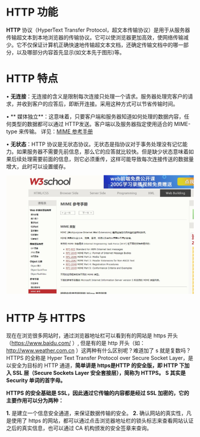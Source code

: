 # **HTTP 功能**

**HTTP** 协议（HyperText Transfer Protocol，超文本传输协议）是用于从服务器传输超文本到本地浏览器的传输协议。它可以使浏览器更加高效，使网络传输减少。它不仅保证计算机正确快速地传输超文本文档，还确定传输文档中的哪一部分，以及哪部分内容首先显示(如文本先于图形)等。

# **HTTP 特点**

•  **无连接**：无连接的含义是限制每次连接只处理一个请求。服务器处理完客户的请求，并收到客户的应答后，即断开连接。采用这种方式可以节省传输时间。

• ** 媒体独立**：这意味着，只要客户端和服务器知道如何处理的数据内容，任何类型的数据都可以通过 HTTP发送。客户端以及服务器指定使用适合的 MIME-type 来传输。 详见：[MIME 参考手册](https://www.w3school.com.cn/media/media_mimeref.asp)

•  **无状态**：HTTP 协议是无状态协议。无状态是指协议对于事务处理没有记忆能力。如果服务器不需要先前信息，那么它的应答就比较快。但是缺少状态意味着如果后续处理需要前面的信息，则它必须重传，这样可能导致每次连接传送的数据量增大，此时可以设置缓存。

![](/assets/MME.jpg)


# **HTTP 与 HTTPS**

现在在浏览很多网站时，通过浏览器地址栏可以看到有的网站是 https 开头（https://www.baidu.com/ ）, 但是有的是 http 开头（如：http://www.weather.com.cn ）这两种有什么区别呢？难道加了 s 就是复数吗？HTTPS 的全称是 Hyper Text Transfer Protocol over Secure Socket Layer，是以安全为目标的 HTTP 通道，**简单讲是 https是HTTP 的安全版，即 HTTP 下加入 SSL 层（Secure Sockets Layer 安全套接层），简称为 HTTPS。**
**S 其实是 Security 单词的首字母。**


**HTTPS 的安全基础是 SSL，因此通过它传输的内容都是经过 SSL 加密的，它的主要作用可以分为两种：**

**1.** 是建立一个信息安全通道，来保证数据传输的安全。
**2.** 确认网站的真实性，凡是使用了 https 的网站，都可以通过点击浏览器地址栏的锁头标志来查看网站认证之后的真实信息，也可以通过 CA 机构颁发的安全签章来查询。


























